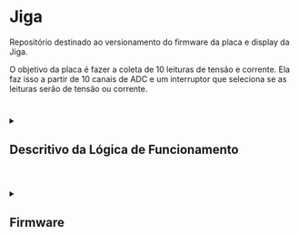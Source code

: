 # Jiga

Repositório destinado ao versionamento do firmware da placa e display da Jiga.

O objetivo da placa é fazer a coleta de 10 leituras de tensão e corrente. Ela faz isso a partir de 10 canais de ADC e um interruptor que seleciona se as leituras serão de tensão ou corrente.

#

<details>

<summary>

## Descritivo da Lógica de Funcionamento

</summary>

#

<details>

<summary>

### Rotina Principal

</summary>

Na rotina principal, é feita a inicialição dos periféricos e o setup das uarts, bem como a primeira requisição de leitura por DMA. A primeira leitura feita é de tensão.

Então, no loop, as medições são atualizadas a cada milissegundo e é feito o tratamento de mensagens das uarts.

Finalmente, o microcontrolador entra em sleep.

<div align="center"> <img src="Docs/Imagens/Jiga-rotinaPrincipal.png"/> </div>

</details>

#

<details>

<summary>

### Atualização de Leituras

</summary>

A atualização das leituras é feita a cada milissegundo, sempre trocando qual o tipo de leitura é feita. Ou seja, se for feita uma leitura de tensão, após um milissegundo, será feita uma leitura de corrente, então, depois de outro milissegundo, será feita outra leitura de tensão e assim segue.

Sempre que há uma leitura nova, ela é convertida e enviada para o display.

<div align="center"> <img src="Docs/Imagens/Jiga-leiturasAdc.png"/> </div>

</details>

#

<details>

<summary>

### Tratamento de Mensagens das Uarts

</summary>

O tratamento das mensagens das uarts é feito sequenciamente, iniciando com a uart do display, então a de debug e, finalmente, a do modbus. As funções de tratamento fazem a construção, a validação e a classificação das mensagens (tipo de requisição, tipo de erro, etc).

As mesmas funções também executam a resposta. Isso foi feito assim, pois, por agora, as respostas são bastante simples e imediatas, caso elas se tornem mais complexas, pode-se desenvolver uma lógica mais organizada.

<div align="center"> <img src="Docs/Imagens/Jiga-mensagensUart.png"/> </div>

</details>

</details>

#

<details>

<summary>

## Firmware

</summary>

As implementações estão concentradas no arquivo app.c. Os outros arquivos servem apenas como bibliotecas.

Em resumo, o programa faz a leitura dos canais ADC por DMA, envia os resultados para o display, então troca o tipo de leitura (tensão ou corrente) e repete o processo a cada 1 ms.
Além disso, ele também recebe as mensagens de erro do display e as classifica (atualmente apenas em "buffer overflow" ou "invalid variable"); ainda não foi feito nenhum
tratamento para esses erros.

#

<details>

<summary>

### App

</summary>

Faz a inicialização e tratamento do programa. Idealmente, não é incluido em outros módulos, já que faz a junção de todos eles.

Também define as callbacks das interrupções de ADC, timer e uarts.

### Enums

| Enum | Componentes | Descrição |
| --- | --- | --- |
| `reading_t` | <ul><li>`READ_VOLTAGE` <li>`READ_CURRENT` | Tipos de leitura do ADC. |
| `displayOpcodes_t` | <ul><li>`SET_AS_MASTER` | Opcodes do display. |
| `uartBaudRate_t` | <ul><li>`BAUD_RATE_9600` <li>`BAUD_RATE_19200` <li>`BAUD_RATE_115200` | Baudrates usados. |
| `uartStopBits_t` | <ul><li>`STOP_BITS_0_5` <li>`STOP_BITS_1` <li>`STOP_BITS_1_5` <li>`STOP_BITS_2` | Número de stop bits usados. |
| `uartParity_t` | <ul><li>`PARITY_NONE` <li>`PARITY_EVEN` <li>`PARITY_ODD` | Paridade usada. |

### Funções

| Função | Retorno | Parâmetros | Descrição |
| --- | --- | --- | --- |
| **APP_InitUarts** | <div align="center">`void`</div> | <div align="center">`void`</div> | Faz a inicialização das uarts de display, debug e modbus, bem como de seus ring buffers. |
| **APP_InitTimers** | <div align="center">`void`</div> | <div align="center">`void`</div> | Faz a inicialização do timer 6 (1 ms). |
| **APP_InitModbus** | <div align="center">`void`</div> | <div align="center">`void`</div> | Faz a inicialização do modbus. |
| **APP_EnableSupplies** | <div align="center">`void`</div> | <div align="center"><ul><li>`uint8_t supplyFlags:` byte com as flags das fontes que devem ser ligadas. | Liga as fontes especificadas na placa. |
| **APP_DisableSupplies** | <div align="center">`void`</div> | <div align="center"><ul><li>`uint8_t supplyFlags:` byte com as flags das fontes que devem ser desligadas. | Desliga as fontes especificadas na placa. |
| **APP_StartAdcReadDma** | <div align="center">`void`</div> | <ul><li>`uint16_t* readsBuffer:` buffer onde as leituras são armazenadas <li>`reading_t rypeOfRead:` escolhe se a leitura é de tensão ou corrente | Inicia a leitura por DMA e seta a variável global que indica o tipo de leitura sendo feito. |
| **APP_UpdateReads** | <div align="center">`void`</div> | <div align="center">`void`</div> | Verifica se há novas leituras e, caso sim, as envia para o display. Também faz a requisição de uma nova leitura do outro tipo. |
| **APP_RequestReads** | <div align="center">`void`</div> | <div align="center">`void`</div> | Faz a requisição de leituras de outras placas. |
| **APP_UpdateDisplay** | <div align="center">`void`</div> | <div align="center">`void`</div> | Faz o envio das leituras da placa para o display. |
| **APP_TreatDisplayMessage** | <div align="center">`void`</div> | <div align="center">`void`</div> | Faz o tratamento das mensagens enviads pelo display. |
| **APP_TreatDebugMessage** | <div align="center">`void`</div> | <div align="center">`void`</div> | Faz o tratamento das mensagens enviads pela porta de debug. |
| **APP_TreatModbusMessage** | <div align="center">`void`</div> | <div align="center">`void`</div> | Faz o tratamento das mensagens enviads pelo modbus. |
| **APP_TreatMasterRequest** | <div align="center">`void`</div> | <ul><li>`string* request:` mensagem recebida pelo modbus | Faz o tratamento das mensagens enviads pelo modbus como escravo. |
| **APP_TreatSlaveResponse** | <div align="center">`void`</div> | <ul><li>`string* response:` mensagem recebida pelo modbus | Faz o tratamento das mensagens enviads pelo modbus como mestre. |
| **APP_EnableUartInterrupt** | <div align="center">`void`</div> | <ul><li>`UART_HandleTypeDef* huart:` huart que deve ser ligada | Ativa o recebimento da uart por interrupção. |
| **APP_DisableUartInterrupt** | <div align="center">`void`</div> | <ul><li>`UART_HandleTypeDef* huart:` huart que deve ser desligada | Desliga o recebimento da uart por interrupção. |
| **APP_UpdateUartConfigs** | <div align="center">`void`</div> | <ul><li>`UART_HandleTypeDef* huart:` huart que deve ser alterada <li>`uint8_t* uartBuffer:` buffer da uart <li>`uartBaudRate_t:` baudrate <li>`uartStopBits_t:` quantidade de stop bits <li>`parity:` paridade | Reinicia a uart com novas configurações. |
| **APP_SendLog** | <div align="center">`void`</div> | <div align="center">`void`</div> | Faz o envio de uma mensagem com timestamp e as  leituras da placa na porta de debug. |
| **APP_SendPeriodicReads** | <div align="center">`void`</div> | <div align="center">`void`</div> | Faz o envio de uma mensagem com timestamp e as  leituras da placa na porta de debug. |
| **APP_SetRtcTime** | <div align="center">`void`</div> | <ul><li>`RTC_HandleTypeDef* hrtc:` estrutura do RTC <li>`uint8_t seconds:` segundos para setar <li>`uint8_t minutes:` minutos para setar <li>`uint8_t hours:` horas para setar | Seta um novo horário no RTC |
| **APP_SetRtcDate** | <div align="center">`void`</div> | <ul><li>`RTC_HandleTypeDef* hrtc:` estrutura do RTC <li>`uint8_t day:` dia para setar <li>`uint8_t month:` mês para setar <li>`uint8_t year:` ano para setar | Seta uma nova data no RTC |
| **APP_AddRtcTimestampToString** | <div align="center">`void`</div> | <ul><li>`string* String:` string de base <li>`RTC_HandleTypeDef* baseTime:` estrutura do RTC para adicionar | Adiciona o timestamp do RTC na string. |

### Callbacks das Interrupções

| Função | Origem |Descrição |
| --- | --- | --- |
| **HAL_ADC_ConvCpltCallback** | ADC | Seta a flag que indica que há uma nova leitura para ser enviada. |
| **HAL_UART_RxCpltCallback** | UART | Guarda o byte recebido e reseta a interrupção. |
| **HAL_TIM_PeriodElapsedCallback** | Timer | Aumenta a contagem dos contadores de tempo. |

</details>

#

<details>

<summary>

## Comm

</summary>

Cuida da comunicação de debug (coletora) da placa. Ainda precisa definir uma lista de códigos comuns entre as placas.

### Enums

| Nome | Constantes | Descrição |
| --- | --- | --- |
| `debugRequest_t` | <ul><li>`INCOMPLETE_REQUEST` <li>`INVALID_REQUEST` <li>`SEND_VOLTAGE_READS` <li>`SEND_CURRENT_READS` <li>`SEND_ALL_READS` <li>`SET_MODBUS_CONFIG` <li>`CHANGE_SCALE` <li>`LOGS` | Lista de requisições que podem ser feitas à placa. Provisória, passível de mudança. |
| `debugAckSignals_t` | <ul><li>`NACK` = 1 <li>`ACK_VOLTAGE_READS` <li>`ACK_CURRENT_READS` <li>`ACK_ALL_READS` <li>`ACK_MODBUS_CONFIG` <li>`ACK_CHANGE_SCALE` <li>`ACK_LOGS` = 22 | Lista de sinais de resposta às respectivas requisições. Provisória, passível de mudança. |

### Funções

| Função | Retorno | Parâmetros | Descrição |
| --- | --- | --- | --- |
| `COMM_Begin` | <div align="center">`void`</div> | <ul><li>`UART_HandleTypeDef *huart:` endereço da uart de debug | Seta a uart passada para o envio das mensagens. |
| `COMM_SendStartPacket` | <div align="center">`void`</div> | <div align="center">`void`</div> | Envia os bytes que sinalizam o inínio da mensagem. Atualmente `##` (`0x23` `0x23`). |
| `COMM_SendEndPacket` | <div align="center">`void`</div> | <div align="center">`void`</div> | Envia os bytes que sinalizam o fim da mensagem. Atualmente `@` (`0x40`). |
| `COMM_SendAck` | <div align="center">`void`</div> | <ul><li>`debugAckSignals_t ack:` sinal de reconhecimento a enviar | Envia o byte de resposta da requisição. |
| `COMM_SendValues8Bits` | <div align="center">`void`</div> | <ul><li>`uint8_t *values:` buffer com os valores <li>`uint16_t length:` quantidade de valores | Envia valores de 8 bits pela uart de debug. |
| `COMM_SendValues16Bits` | <div align="center">`void`</div> | <ul><li>`uint16_t *values:` buffer com os valores <li>`uint16_t length:` quantidade de valores | Envia valores de 16 bits pela uart de debug. |
| `COMM_SendValues32Bits` | <div align="center">`void`</div> | <ul><li>`uint32_t *values:` buffer com os valores <li>`uint16_t length:` quantidade de valores | Envia valores de 32 bits pela uart de debug. |
| `COMM_SendString` | <div align="center">`void`</div> | <ul><li>`string *message:` endereço da string | Envia uma string pela uart de debug. |
| `COMM_SendChar` | <div align="center">`void`</div> | <ul><li>`uint8_t *buffer:` buffer com caracteres <li>`uint16_t length:` quantidade de caracteres | Envia caracteres pela usart de debug. |
| `COMM_TreatResponse` | `debugRequest_t:` qual requisição feita | <ul><li>`string *message:` mensagem de debug | Faz a interpretação de uma mensagem chegada pela uart de debug. |

</details>

#

<details>
  
<summary>
  
## Modbus

</summary>

Faz a comunicação por modbus. Trata do envio e verificação de mensagens.

### Enums

Referência: [embarcados.com.br/protocolo-modbus/](https://embarcados.com.br/protocolo-modbus/)
| Nome | Constantes | Descrição |
|---|---|---|
| `modbusStates_t` | <ul><li>`MODBUS_STARTING` = 0 <li>`MODBUS_IDLE` <li>`MODBUS_SENDING` <li>`MODBUS_RECEIVING` | Estados do modbus |
| `modbusOpcodes_t` | <ul><li>`READ_COILS` = 0x01  <li>`READ_DISCRETE_INPUTS`  <li>`READ_HOLDING_REGISTERS`  <li>`READ_INPUT_REGISTERS`  <li>`WRITE_SINGLE_COIL`  <li>`WRITE_SINGLE_HOLDING_REGISTER`  <li>`READ_EXCEPTION_STATUS`  <li>`DIAGNOSTICS`  <li>`GET_COMM_EVENT_COUNTER` = 0x0B  <li>`GET_COMM_EVENT_LOG`  <li>`WRITE_MULTIPLE_COILS` = 0x0F  <li>`WRITE_MULTIPLE_HOLDING_REGISTERS`  <li>`REPORT_SLAVE_ID`  <li>`READ_FILE_RECORD` = 0x14  <li>`WRITE_FILE_RECORD`  <li>`MASK_WRITE_REGISTER`  <li>`READ_WRITE_MULTIPLE_REGISTER`  <li>`READ_FIFO_QUEUE`  <li>`ENCAPSULATED_INTERFACE_TRANSPORT` = 0x2B | Opcodes disponíveis no protocolo modbus |
| `modbusError_t` | <ul><li>`MODBUS_NO_ERROR` = 0 <li>`MODBUS_INVALID_OPCODE` <li>`MODBUS_RESPONSE_ERROR` <li>`MODBUS_INVALID_REGISTER_ADDRESS` <li>`MODBUS_TIMEOUT` <li>`MODBUS_INVCORRECT_ID` <li>`MODBUS_INCORRECT_OPCODE` <li>`MODBUS_INCORRECT_FIRST_REGISTER` <li>`MODBUS_INCORRECT_QTT_REGISTERS` <li>`MODBUS_INCORRECT_CRC` | Erros de comunicação.<br>`RESPONSE_ERROR` se trata de uma resposta de erro vinda do equipamento secundário, ela indica que a requisição feita pelo modbus é válida, mas não é aplicável para aquele equipamento.<br>`INCORRECT` indica que uma parte da resposta não estava de acordo com o esperado pela coletora.<br>`INVALID` indica que o tratamento de tal requisição ou resposta ainda não foi implementado ou não existe.

### Structs

| Nome | Componentes | Descrição |
|---|---|---|
| `modbusHandler_t` | <ul><li>`GPIO_TypeDef *sendReceivePort:` porta do pino que controla se o modbus envia ou recebe mensagens <li>`uint16_t sendReceivePin:` número do pino que controla se o modbus envia ou recebe mensagens <li>`UART_HandleTypeDef *modbusUart:` endereço da uart em que o modbus está conectado <li>`uint8_t deviceAddress:` endereço do dispositivo <li>`modbusStates_t modbusState:` estado do modbus <li>`uint8_t payloadBuffer[MODBUS_BUFFER_SIZE]:` buffer que armazena os bytes enviados pelo modbus <li>`uint8_t payloadIndex:` índice do buffer do modbus <li>`uint8_t requestId:` endereço de destino da última mensagem enviada <li>`modbusOpcodes_t opcode:` opcode da última mensagem enviada <li>`uint16_t firstRegister:` primeiro endereço da última mensagem enviada <li>`uint16_t qttRegisters:` quantidade de registros da última mensagem enviada <li>`uint32_t calculatedCRC:` CRC calculado a partir do `payloadBuffer` | Handler do modbus. Controla as mensagens enviadas e faz o tratamento das mensagens recebidas. |

### Funções

| Função | Retorno | Parâmetros | Descrição |
|---|---|---|---|
| `MODBUS_Begin` | <div align="center">`void`</div> | <ul><li>`modbusHandler_t *modbusHandler:` endereço do handler do modbus <li>`GPIO_TypeDef *sendReceivePort:` porta do pino que controla se o modbus envia ou recebe mensagens <li>`uint16_t sendReceivePin:` número do pino que controla se o modbus envia ou recebe mensagens <li>`UART_HandleTypeDef *huart:` endereço da uart em que o modbus está conectado <li>`uint8_t deviceAddress:` endereço do dispositivo | Inicializa os componentes do handler do modbus. |
| `MODBUS_SetSendReceive` | <div align="center">`void`</div> | <ul><li>`modbusHandler_t *modbusHandler:` endereço do handler do modbus <li>`sendOrReceive_t sendOrReceive:` estado para setar o modbus | Configura o pino de envio e recebimento do modbus para enviar ou receber dados. |
| `MODBUS_GetSendReceive` | `sendOrReceive_t:` `MODBUS_SET_RECEIVE` ou `MODBUS_SET_SEND` | <ul><li>`modbusHandler_t *modbusHandler:` endereço do handler do modbus |  informa se o modbus está enviando ou recebendo mensagens. |
| `MODBUS_VerifyMessage` | `modbusError_t:` tipo de erro encontrado | <ul><li>`uint8_t expectedSecondaryAddress:` endereço de origem experado <li>`uint8_t expectedOpcode:` opcode esperado <li>`uint16_t expectedFirstAdress:` primeiro endereço esperado <li>`uint16_t expectedNumberOfData:` quantidade de dados esperados <li>`uint8_t *messageBuffer:` buffer com a mensagem <li>`uint32_t messageLength:` tamanho da mensagem | Informa se a mensagem passada é válida e, se não for, acusa o motivo do erro. |
| `MODBUS_VerifyWithHandler` | `modbusError_t:` tipo de erro encontrado | <ul><li>`modbusHandler_t *modbusHandler:` endereço do handler do modbus <li>`uint8_t *messageBuffer:` buffer com a mensagem <li>`uint32_t messageLength:` tamanho da mensagem | Informa se a mensagem passada é válida de acordo com a última mensagem enviada e, se não for, acusa o motivo do erro. |
| `MODBUS_VerifyCrc` | `modbusError_t:` tipo de erro encontrado | <ul><li>`uint8_t *message:` buffer com a mensagem <li>`uint32_t length:` tamanho da mensagem | Informa se o crc da mensagem passada é válido. |
| `MODBUS_ReadCoils` | <div align="center">`void`</div> | <ul><li>`modbusHandler_t *modbusHandler:` endereço do handler do modbus <li>`uint8_t secondaryAddress:` endereço do dispositivo de destino <li>`uint16_t firstCoilAddress:` endereço da primeira bobina desejada <li>`uint16_t numberOfCoils:` número de bobinas para ler | Faz uma requisição de leitura de bobinas. |
| `MODBUS_ReadInputRegisters` | <div align="center">`void`</div> | <ul><li>`modbusHandler_t *modbusHandler:` endereço do handler do modbus <li>`uint8_t secondaryAddress:` endereço do dispositivo de destino <li>`uint16_t firstRegisterAddress:` endereço do primeiro input register desejado <li>`uint16_t numberOfRegisters:` número de input registers para ler | Faz uma requisição de leitura de input registers. |
| `MODBUS_ReadSingleHoldingRegister` | <div align="center">`void`</div> | <ul><li>`modbusHandler_t *modbusHandler:` endereço do handler do modbus <li>`uint8_t secondaryAddress:` endereço do dispositivo de destino <li>`uint16_t firstRegisterAddress:` endereço do primeiro registrador desejado | Faz uma requisição de leitura de um registrador. |
| `MODBUS_ReadMultipleHoldingRegisters` | <div align="center">`void`</div> | <ul><li>`modbusHandler_t *modbusHandler:` endereço do handler do modbus <li>`uint8_t secondaryAddress:` endereço do dispositivo de destino <li>`uint16_t firstRegisterAddress:` endereço do primeiro registrador desejado <li>`uint16_t numberOfRegisters:` número de registradores para ler <li>`registerBytes_t sizeOfRegisterBytes:` tamanho em bytes do registrador | Faz uma requisição de leitura de multiplos registradores. |
| `MODBUS_WriteSingleCoil` | <div align="center">`void`</div> | <ul><li>`modbusHandler_t *modbusHandler:` endereço do handler do modbus <li>`uint8_t secondaryAddress:` endereço do dispositivo de destino <li>`uint16_t coilAddress:` endereço da bobina desejada <li>`uint8_t valueToWrite:` valor para escrever na bobina | Faz uma requisição de escrita de uma bobina. |
| `MODBUS_WriteMultipleCoils` | <div align="center">`void`</div> | <ul><li>`modbusHandler_t *modbusHandler:` endereço do handler do modbus <li>`uint8_t secondaryAddress:` endereço do dispositivo de destino <li>`uint16_t firstCoilAddress:` endereço da primeira bobina desejada <li>`uint16_t numberOfCoils:` número de bobinas para escrever <li>`uint8_t *valuesToWrite:` endereço do buffer com os valores para ser escritos | Faz uma requisição de escrita de multiplas bobinas. |
| `MODBUS_WriteSingleHoldingRegister` | <div align="center">`void`</div> | <ul><li>`modbusHandler_t *modbusHandler:` endereço do handler do modbus <li>`uint8_t secondaryAddress:` endereço do dispositivo de destino <li>`uint16_t firstRegisterAddress:` endereço do primeiro registrador desejado <li>`uint32_t valueToWrite:` valor para escrever no registrador <li>`registerBytes_t sizeOfRegisterBytes:` tamanho do registrador | Faz uma requisição de escrita de um registrador. |
| `MODBUS_WriteMultipleHoldingRegisters` | <div align="center">`void`</div> | <ul><li>`modbusHandler_t *modbusHandler:` endereço do handler do modbus <li>`uint8_t secondaryAddress:` endereço do dispositivo de destino <li>`uint16_t firstRegisterAddress:` endereço do primeiro registrador desejado <li>`uint16_t numberOfRegisters:` número de registradores para ler <li>`registerBytes_t sizeOfRegisterBytes:` tamanho em bytes dos registradores <li>`uint8_t *valuesToWrite:` buffer com os valores que serão escritos nos registradores | Faz uma requisição de escrita de multiplos registradores. |

</details>

#

<details>

<summary>

## Nextion

</summary>

Os arquivos nextionComponents guardam os nomes dos componentes do display qu serão alterados pelo programa, eles servem para fazer um interfaceamento melhor no código.

As funções dessa seção visam facilitar a montagem das mensagens de envio ao display, adicionando os sufixos necessários dependendo do tipo de mensagem que se deseja enviar.

**Obs:** para usar a biblioteca, é necessário primeiro usar a função `NEXTION_Begin` para definir em qual uart o display está conectado.

### Enums

| Enum | Componentes | Descrição |
| --- | --- | --- |
| `displayResponses_t` | <ul><li>`NO_MESSAGE` <li>`INCOMPLETE_MESSAGE` <li>`ERROR_INVALID_VARIABLE` <li>`ERROR_BUFFER_OVERFLOW` <li>`VALID_MESSAGE` | Classificações das mensagens do display. |

### Funções

| Função | Retorno | Parâmetros | Descrição |
| --- | --- | --- | --- |
| `NEXTION_Begin` | <div align="center">`void`</div> | <ul><li>`UART_HandleTypeDef *displayUartAddress:` endereço da uart do display | Define o endereço da uart do display para as outras funções. |
| `NEXTION_SendCharMessage` | <div align="center">`void`</div> | <ul><li>`const char* const message:` vetor de char a ser enviado para o display | Adiciona os bytes finais à mensagem e a envia. |
| `NEXTION_SendStringMessage` | <div align="center">`void`</div> | <ul><li>`string *message:` string a ser enviada para o display | Adiciona os bytes finais à mensagem e a envia. |
| `NEXTION_SetComponentText` | <div align="center">`void`</div> | <ul><li>`const string *component:` nome do componente que será alterado <li>`const string *newText:` texto que será escrito no componente | Faz a mensagem para alterar o texto de um componente e a envia. |
| `NEXTION_SetComponentIntValue` | <div align="center">`void`</div> | <ul><li>`const string *component:` nome do componente que será alterado <li>`int32_t newValue:` valor que será escrito no componente | Faz a mensagem para alterar um valor inteiro de um componente e a envia. |
| `NEXTION_SetComponentFloatValue` | <div align="center">`void`</div> | <ul><li>`const string *component:` nome do componente que será alterado <li>`float newValue:` valor que será escrito no componente <li>`uint32_t decimalSpaces:` número de casas decimais desejadas | Faz a mensagem para alterar um valor float de um componente e a envia. |
| `NEXTION_SetGlobalVariableValue` | <div align="center">`void`</div> | <ul><li>`const string *variable:` nome da variável que será alterada <li>`int32_t value:` valor que será escrito na variável | Faz a mensagem para alterar o valor de uma variável global e a envia. |
| `NEXTION_TreatMessage` | `displayResponses_t:` classificação da última mensagem do display | <ul><li>`ringBuffer_t *buffer:` buffer contendo bytes vindo do display <li>`string *message:` mensagem analisada | Faz a interpretação das mensagens do display e as classifica. |

</details>

#

<details>

<summary>

## Ring Buffer

</summary>

Faz o tratamento dos buffers circulares, que funcionam como filas.

### Structs

| Struct | Componentes | Descrição |
| --- | --- | --- |
| ringBuffer_t | <ul><li>`uint8_t buffer[RING_BUFFER_DEFAULT_SIZE]:` buffer onde são guardados os bytes, o tamanho default é 1000 <li>`uint16_t first:` indice do primeiro da fila <li>`last:` indice do último da fila <li>`numberOfBytes:` quantidade de bytes na fila | Buffer circular. |

### Funções

| Função | Retorno | Parâmetros | Descrição |
| --- | --- | --- | --- |
| `RB_Init` | <div align="center">`void`</div> | <ul><li>`ringBuffer_t *ringBuffer:` endereço do buffer circular | Inicializa os componentes do struct. |
| `RB_PutByte` | <div align="center">`void`</div> | <ul><li>`ringBuffer_t *ringBuffer:` endereço do buffer circular <li>`uint8_t byte:` byte para a adicionar | Adicona um byte no final da fila, se tiver espaço. |
| `RB_GetByte` | `uint8_t:` byte no início da fila | <ul><li>`ringBuffer_t *ringBuffer:` endereço do buffer circular | Retorna o byte no início da fila, caso a fila estiver vazia, retorna 0. |
| `RB_IsEmpty` | `uint8_t:` 0 se a fila não estiver vazia, 1 se estiver | <ul><li>`ringBuffer_t *ringBuffer:` endereço do buffer circular | Verifica se a fila está vazia e retorna verdadeiro caso estiver. |
| `RB_IsFull` | `uint8_t:` 0 se a fila não estiver cheia, 1 se estiver | <ul><li>`ringBuffer_t *ringBuffer:` endereço do buffer circular | Verifica se a fila está cheia e retorna verdadeiro caso estiver. |
| `RB_GetNumberOfBytes` | `uint16_t:` quantidade de bytes na fila | <ul><li>`ringBuffer_t *ringBuffer`:` endereço do buffer circular | Retorna o número de bytes dentro da fila. |

</details>

#

<details>

<summary>

## String

</summary>

Trata o tipo "string" para facilitar a construção e envio de mensagens por uart.

### Structs

| Struct | Componentes | Descrição |
| --- | --- | --- |
| `string` | <ul><li>`uint8_t buffer[BUFFER_SIZE]:` buffer onde a string é armazenada; o tamanho default é 100 <li>`uint16_t length:` tamanho da string armazenada | Armazenamento de uma mensagem e seu tamanho. |

### Funções

| Função | Retorno | Parâmetros | Descrição |
| --- | --- | --- | --- |
| `STRING_Init` | <div align="center">`void`</div> | <ul><li>`string *self:` endereço da string | Inicializa os componentes da string. |
| `STRING_GetBuffer` | `uint8_t*:` endereço do buffer da string | <ul><li>`string *self:` endereço da string | Retorna o buffer da string passada. |
| `STRING_GetLength` | `uint16_t:` tamnanho da mensagem armazenada na string | <ul><li>`string *self:` endereço da string | Retorna o tamanho da mensagem armazenada na string. |
| `STRING_AddChar` | <div align="center">`void`</div> | <ul><li>`string *self:` endereço da string <li>`char character:` caractere para adicionar na string | Adiciona um char ao final da string. |
| `STRING_AddInt` | <div align="center">`void`</div> | <ul><li>`string *self:` endereço da string <li>`uint32_t number:` valor inteiro para adicionar na string | Adiciona um int ao final da string. |
| `STRING_AddFloat` | <div align="center">`void`</div> | <ul><li>`string *self:` endereço da string <li>`float number:` valor decimal para adicionar na string <li>`uint32_t decimalSpaces:` quantidade de casas decimais desejadas <li>`char separator:` separador das casas decimais | Adiciona um float ao final da string. |
| `STRING_AddCharString` | <div align="center">`void`</div> | <ul><li>`string *self:` endereço da string <li>`const char* const inputCharString:` buffer de char terminado em '\0' | Adiciona um buffer de char terminado em '\0' ao final da string. |
| `STRING_AddString` | <div align="center">`void`</div> | <ul><li>`string *self:` endereço da string <li>`const string *inputString:` string para adicionar | Adiciona uma outra string ao final da string. |
| `STRING_CopyString` | <div align="center">`void`</div> | <ul><li>`const string *copyFrom:` string de origem, não é alterada <li>`string *copyTo:` string de destino | Copia a mensagem de uma string em outra. |
| `STRING_Clear` | <div align="center">`void`</div> | <ul><li>`string *self:` endereço da string | Reinicializa os componentes da string. |
| `STRING_IsDigit` | `uint8_t:` 0 caso não for um número, 1 caso for | <ul><li>`char inputchar:` char para verificação | Verifica se o char passado é um número ou não. |
| `STRING_IsPrintable` | `uint8_t:` 0 caso não for imprimível, 1 caso for | <ul><li>`char inputchar:` char para verificação | Verifica se o char passado é imprimível ou não. |
| `STRING_CharStringToString` | <div align="center">`void`</div> | <ul><li>`const char* const inputCharString:` buffer de char de origem  <li>`string *outputString:` string de destino | Converte um buffer de char em uma string. |
| `STRING_StringToCharString` | <div align="center">`void`</div> | <ul><li>`const string *inputString:` string de origem <li>`char *outputCharString:` buffer de char de destino | Converte uma string em um buffer de char. |
| `STRING_StringToInt` | `int32_t:` valor armazenado na string | <ul><li>`const string *inputString:` string com o int armazenado | Retorna um valor inteiro armazenado dentro da string. |
| `STRING_StringToFloat` | `float:` valor armazenado na string | <ul><li>`const string *inputString:` string com o float armazenado <li>`char separator:` separador das casas decimais | Retorna um valor float armazenado dentro da string. |
| `STRING_CompareStrings` | `uint8_t:` 0 se as seções foram diferentes, 1 se forem iguais | <ul><li>`const string *string1:` primeira string <li>`const string *string2:` segunda string `uint16_t length:` tamanho da seção para comparar | Compara as seções de duas strings a partir do seu início. |
| `STRING_CompareStringsRev` | `uint8_t:` 0 se as seções foram diferentes, 1 se forem iguais | <ul><li>`const string *string1:` primeira string <li>`const string *string2:` segunda string `uint16_t length:` tamanho da seção para comparar | Compara as seções de duas strings a partir do seu fim. |
| `STRING_GetChar` | `uint8_t:` char armazenado na posição desejada | <ul><li>`const string *inputString:` string de origem <li>`uint16_t index:` indice do char desejado | Retorna um char armazenado dentro da string. |


</details>

#

<details>

<summary>

## Utils

</summary>

Funções utilitárias.

### Funções

| Função | Retorno | Parâmetros | Descrição |
| --- | --- | --- | --- |
| `UTILS_CpuSleep` | <div align="center">`void`</div> | <div align="center">`void`</div> | Coloca o microcontrolador no modo sleep. |
| `UTILS_Map` | `float:` valor convertido | <ul><li>`float value:` valor para converter <li>`float fromMin:` limite inferior do valor original <li>`float fromMax:` limite superior do valor original <li>`float toMin:` limite inferior da conversão desejada <li>`float toMax:` limite superior da conversão desejada | Faz a conversão de um valor para outra base. |

</details>

</details>

#
